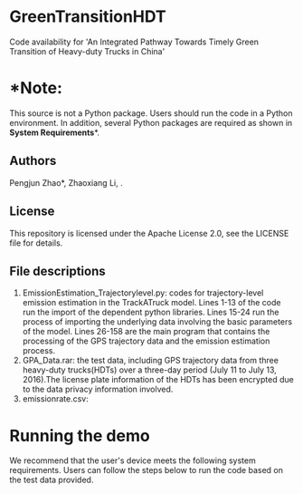 # GreenTransitionHDT
Code availability for 'An Integrated Pathway Towards Timely Green Transition of Heavy-duty Trucks in China'

# *Note: 
This source is not a Python package. Users should run the code in a Python environment. In addition, several Python packages are required as shown in **System Requirements***.

## Authors
Pengjun Zhao*, Zhaoxiang Li, .
## License
This repository is licensed under the Apache License 2.0, see the LICENSE file for details.
## File descriptions
1. EmissionEstimation_Trajectorylevel.py: codes for trajectory-level emission estimation in the TrackATruck model. Lines 1-13 of the code run the import of the dependent python libraries. Lines 15-24 run the process of importing the underlying data involving the basic parameters of the model. Lines 26-158 are the main program that contains the processing of the GPS trajectory data and the emission estimation process.  
2. GPA_Data.rar: the test data, including GPS trajectory data from three heavy-duty trucks(HDTs) over a three-day period (July 11 to July 13, 2016).The license plate information of the HDTs has been encrypted due to the data privacy information involved.  
3. emissionrate.csv: 

# Running the demo
We recommend that the user's device meets the following system requirements. Users can follow the steps below to run the code based on the test data provided.
